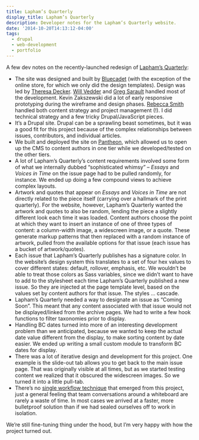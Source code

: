 ```yaml
---
title: Lapham’s Quarterly
display_title: Lapham’s Quarterly
description: Developer notes for the Lapham’s Quarterly website.
date: '2014-10-20T14:13:12-04:00'
tags:
  - drupal
  - web-development
  - portfolio
---
```

A few dev notes on the recently-launched redesign of [Lapham’s Quarterly](http://www.laphamsquarterly.org):

- The site was designed and built by [Bluecadet](http://www.bluecadet.com) (with the exception of the online store, for which we only did the design templates). Design was led by [Theresa Decker](https://twitter.com/treesdecker). [Will Vedder](https://twitter.com/willvedd) and [Greg Sarault](https://twitter.com/gregsarault) handled most of the development. Kevin Zakszewski did a lot of early responsive prototyping during the wireframe and design phases. [Rebecca Smith](https://twitter.com/thesmithsmithly) handled both content strategy and project management (!). I did technical strategy and a few tricky Drupal/JavaScript pieces.
- It’s a Drupal site. Drupal can be a sprawling beast sometimes, but it was a good fit for this project because of the complex relationships between issues, contributors, and individual articles.
- We built and deployed the site on [Pantheon](http://www.getpantheon.com), which allowed us to open up the CMS to content authors in one tier while we developed/tested on the other tiers.
- A lot of Lapham’s Quarterly’s content requirements involved some form of what we internally dubbed “sophisticated whimsy” – *Essays* and *Voices in Time* on the issue page had to be pulled randomly, for instance. We ended up doing a few compound views to achieve complex layouts.
- Artwork and quotes that appear on *Essays* and *Voices in Time* are not directly related to the piece itself (carrying over a hallmark of the print quarterly). For the website, however, Lapham’s Quarterly wanted the artwork and quotes to also be random, lending the piece a slightly different look each time it was loaded. Content authors choose the point at which they want to insert an instance of one of three types of content: a column-width image, a widescreen image, or a quote. These generate markup patterns that then replaced with a random instance of artwork, pulled from the available options for that issue (each issue has a bucket of artwork/quotes).
- Each issue that Lapham’s Quarterly publishes has a signature color. In the website’s design system this translates to a set of four hex values to cover different states: default, rollover, emphasis, etc. We wouldn’t be able to treat those colors as Sass variables, since we didn’t want to have to add to the stylesheet each time Lapham’s Quarterly published a new issue. So they are injected at the page template level, based on the values set by content authors for that issue. The styles … cascade.
- Lapham’s Quarterly needed a way to designate an issue as “Coming Soon”. This meant that any content associated with that issue would not be displayed/linked from the archive pages. We had to write a few hook functions to filter taxonomies prior to display.
- Handling BC dates turned into more of an interesting development problem than we anticipated, because we wanted to keep the actual date value different from the display, to make sorting content by date easier. We ended up writing a small custom module to transform BC dates for display.
- There was a lot of iterative design and development for this project. One example is the slide-out tab allows you to get back to the main issue page. That was originally visible at all times, but as we started testing content we realized that it obscured the widescreen images. So we turned it into a little pull-tab.
- There’s no [single workflow technique](http://alistapart.com/article/prototyping-your-workflow) that emerged from this project, just a general feeling that team conversations around a whiteboard are rarely a waste of time. In most cases we arrived at a faster, more bulletproof solution than if we had sealed ourselves off to work in isolation.

We’re still fine-tuning thing under the hood, but I’m very happy with how the project turned out.
